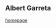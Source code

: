 ## Albert Garreta

[homepage](https://sites.google.com/d/1b6gNAAIBxR2XCTBJGeYVUX0O0Wdo6awW/p/0B_cEGj2P_ICpY21BMWlQM2xOSXM/edit)
